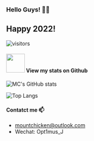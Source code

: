 ### Hello Guys! 👋😀
## Happy 2022!
![visitors](https://visitor-badge.glitch.me/badge?page_id=Mountchicken.Mountchicken)

#### <img src="https://media.giphy.com/media/VgCDAzcKvsR6OM0uWg/giphy.gif" width="50"> View my stats on Github 
![MC's GitHub stats](https://github-readme-stats.vercel.app/api?username=Mountchicken&show_icons=true&theme=dracula&count_private=true)

![Top Langs](https://github-readme-stats.vercel.app/api/top-langs/?username=Mountchicken&layout=compact)
#### Contatct me 📫
- mountchicken@outlook.com
- Wechat: Opt1mus_J

